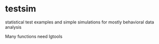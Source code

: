 # testsim
statistical test examples and simple simulations for mostly behavioral data analysis

Many functions need Igtools



